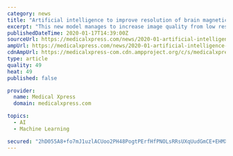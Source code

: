 ```yaml
---
category: news
title: "Artificial intelligence to improve resolution of brain magnetic resonance imaging"
excerpt: "This new model manages to increase image quality from low resolution to high resolution without distorting the patients' brain structures, using a deep learning artificial neural network –a model that is based on the functioning of the human brain–that \"learns\" this process. \"Deep learning is based on very large neural networks, and so is ..."
publishedDateTime: 2020-01-17T14:39:00Z
sourceUrl: https://medicalxpress.com/news/2020-01-artificial-intelligence-resolution-brain-magnetic.html
ampUrl: https://medicalxpress.com/news/2020-01-artificial-intelligence-resolution-brain-magnetic.amp
cdnAmpUrl: https://medicalxpress-com.cdn.ampproject.org/c/s/medicalxpress.com/news/2020-01-artificial-intelligence-resolution-brain-magnetic.amp
type: article
quality: 49
heat: 49
published: false

provider:
  name: Medical Xpress
  domain: medicalxpress.com

topics:
  - AI
  - Machine Learning

secured: "2hD055A8+fo7mJ1uzlACUoo2PH48PogtPErfHfPNOLsRRsUXqUudGmCE+EHMXnRHefaR2Bld9PGmzEFxjilpVYnYu8MCLb467DQZxzDEsd/2bG3O3gv3lNwNTCu/2lEkIbVl3U/k+5ravtf1qH0nGsZwXtfXG277JIuTXG/dUPKC0oY5OLr2M3kQFwAxn0a7wqWIIcN9iDokJ34ZEJdS0O5eNglIIhq/acWADaE1sTPMrMs4QFdI6L1lICbcWXah7z06wAPUd0bGeXPErnZRqYBhxih77sL6zdwYTtZIQtvd+8f2TTn27ZhSv+DHYIOlSx2UAMlOnwl3aHVeX+4p3mvGBGSow24/g5G/eJcsRz84kpIqZlJbaGO/v6m35TG6alaGKMQY6D/vhDEzpcEIEhpN2P4Slhz9LcnceU+h55VjiLhLD1P3ABGp3gwYFCq+dHjQCLOMzLHnxIH05xOWOw==;3ikdnuxzE8UxtvgVv4S0fw=="
---
```


